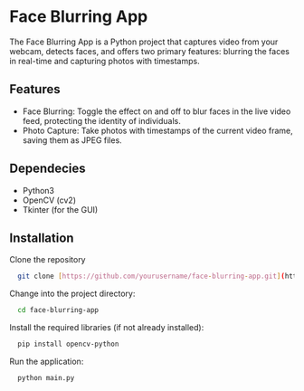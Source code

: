 
# Face Blurring App


The Face Blurring App is a Python project that captures video from your webcam, detects faces, and offers two primary features: blurring the faces in real-time and capturing photos with timestamps.


## Features

- Face Blurring: Toggle the effect on and off to blur faces in the live video feed, protecting the identity of individuals.
- Photo Capture: Take photos with timestamps of the current video frame, saving them as JPEG files.
## Dependecies

- Python3
- OpenCV (cv2)
- Tkinter (for the GUI)
## Installation

Clone the repository
```bash
  git clone [https://github.com/yourusername/face-blurring-app.git](https://github.com/hirak214/IPLiveFaceBlurring.git)
```
Change into the project directory:
```bash
  cd face-blurring-app
```
Install the required libraries (if not already installed):
```bash
  pip install opencv-python
```
Run the application:
```bash
  python main.py
```
    
